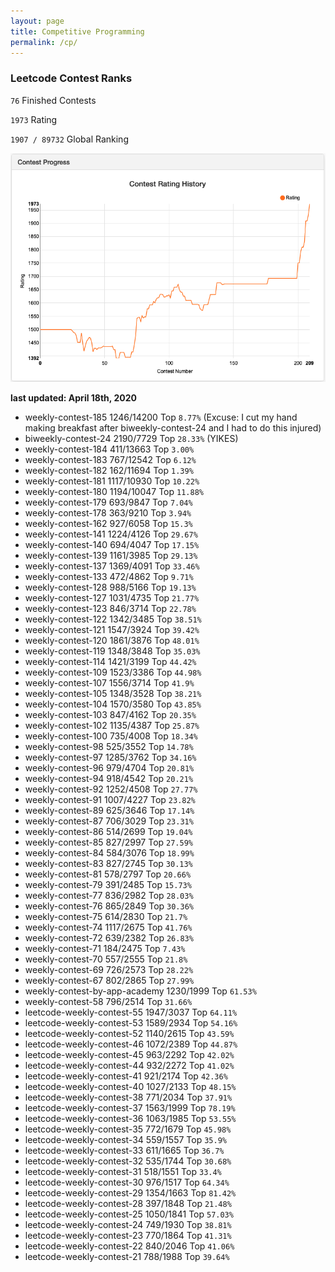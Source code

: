 ```yaml
---
layout: page
title: Competitive Programming
permalink: /cp/
---
```


### Leetcode Contest Ranks

`76` Finished Contests

`1973` Rating

`1907 / 89732` Global Ranking

<img src="graph.png"/>

**last updated: April 18th, 2020**
- weekly-contest-185 1246/14200 Top `8.77%` (Excuse: I cut my hand making breakfast after biweekly-contest-24 and I had to do this injured)
- biweekly-contest-24 2190/7729 Top `28.33%` (YIKES)
- weekly-contest-184 411/13663 Top `3.00%`
- weekly-contest-183 767/12542 Top `6.12%`
- weekly-contest-182 162/11694 Top `1.39%`
- weekly-contest-181 1117/10930 Top `10.22%`
- weekly-contest-180 1194/10047 Top `11.88%`
- weekly-contest-179 693/9847 Top `7.04%`
- weekly-contest-178 363/9210 Top `3.94%`
- weekly-contest-162 927/6058 Top `15.3%`
- weekly-contest-141 1224/4126 Top `29.67%`
- weekly-contest-140 694/4047 Top `17.15%`
- weekly-contest-139 1161/3985 Top `29.13%`
- weekly-contest-137 1369/4091 Top `33.46%`
- weekly-contest-133 472/4862 Top `9.71%`
- weekly-contest-128 988/5166 Top `19.13%`
- weekly-contest-127 1031/4735 Top `21.77%`
- weekly-contest-123 846/3714 Top `22.78%`
- weekly-contest-122 1342/3485 Top `38.51%`
- weekly-contest-121 1547/3924 Top `39.42%`
- weekly-contest-120 1861/3876 Top `48.01%`
- weekly-contest-119 1348/3848 Top `35.03%`
- weekly-contest-114 1421/3199 Top `44.42%`
- weekly-contest-109 1523/3386 Top `44.98%`
- weekly-contest-107 1556/3714 Top `41.9%`
- weekly-contest-105 1348/3528 Top `38.21%`
- weekly-contest-104 1570/3580 Top `43.85%`
- weekly-contest-103 847/4162 Top `20.35%`
- weekly-contest-102 1135/4387 Top `25.87%`
- weekly-contest-100 735/4008 Top `18.34%`
- weekly-contest-98 525/3552 Top `14.78%`
- weekly-contest-97 1285/3762 Top `34.16%`
- weekly-contest-96 979/4704 Top `20.81%`
- weekly-contest-94 918/4542 Top `20.21%`
- weekly-contest-92 1252/4508 Top `27.77%`
- weekly-contest-91 1007/4227 Top `23.82%`
- weekly-contest-89 625/3646 Top `17.14%`
- weekly-contest-87 706/3029 Top `23.31%`
- weekly-contest-86 514/2699 Top `19.04%`
- weekly-contest-85 827/2997 Top `27.59%`
- weekly-contest-84 584/3076 Top `18.99%`
- weekly-contest-83 827/2745 Top `30.13%`
- weekly-contest-81 578/2797 Top `20.66%`
- weekly-contest-79 391/2485 Top `15.73%`
- weekly-contest-77 836/2982 Top `28.03%`
- weekly-contest-76 865/2849 Top `30.36%`
- weekly-contest-75 614/2830 Top `21.7%`
- weekly-contest-74 1117/2675 Top `41.76%`
- weekly-contest-72 639/2382 Top `26.83%`
- weekly-contest-71 184/2475 Top `7.43%`
- weekly-contest-70 557/2555 Top `21.8%`
- weekly-contest-69 726/2573 Top `28.22%`
- weekly-contest-67 802/2865 Top `27.99%`
- weekly-contest-by-app-academy 1230/1999 Top `61.53%`
- weekly-contest-58 796/2514 Top `31.66%`
- leetcode-weekly-contest-55 1947/3037 Top `64.11%`
- leetcode-weekly-contest-53 1589/2934 Top `54.16%`
- leetcode-weekly-contest-52 1140/2615 Top `43.59%`
- leetcode-weekly-contest-46 1072/2389 Top `44.87%`
- leetcode-weekly-contest-45 963/2292 Top `42.02%`
- leetcode-weekly-contest-44 932/2272 Top `41.02%`
- leetcode-weekly-contest-41 921/2174 Top `42.36%`
- leetcode-weekly-contest-40 1027/2133 Top `48.15%`
- leetcode-weekly-contest-38 771/2034 Top `37.91%`
- leetcode-weekly-contest-37 1563/1999 Top `78.19%`
- leetcode-weekly-contest-36 1063/1985 Top `53.55%`
- leetcode-weekly-contest-35 772/1679 Top `45.98%`
- leetcode-weekly-contest-34 559/1557 Top `35.9%`
- leetcode-weekly-contest-33 611/1665 Top `36.7%`
- leetcode-weekly-contest-32 535/1744 Top `30.68%`
- leetcode-weekly-contest-31 518/1551 Top `33.4%`
- leetcode-weekly-contest-30 976/1517 Top `64.34%`
- leetcode-weekly-contest-29 1354/1663 Top `81.42%`
- leetcode-weekly-contest-28 397/1848 Top `21.48%`
- leetcode-weekly-contest-25 1050/1841 Top `57.03%`
- leetcode-weekly-contest-24 749/1930 Top `38.81%`
- leetcode-weekly-contest-23 770/1864 Top `41.31%`
- leetcode-weekly-contest-22 840/2046 Top `41.06%`
- leetcode-weekly-contest-21 788/1988 Top `39.64%`

